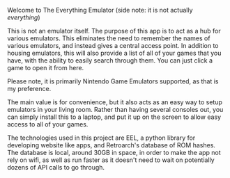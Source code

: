 Welcome to The Everything Emulator
(side note: it is not actually _everything_)

This is not an emulator itself. The purpose of this app is to act as a hub for various emulators. This eliminates the need to remember the names of various emulators, and instead gives a central access point.
In addition to housing emulators, this will also provide a list of all of your games that you have, with the ability to easily search through them. You can just click a game to open it from here. 

Please note, it is primarily Nintendo Game Emulators supported, as that is my preference.

The main value is for convenience, but it also acts as an easy way to setup emulators in your living room. Rather than having several consoles out, you can simply install this to a laptop, and put it up on the screen to allow easy access to all of your games.

The technologies used in this project are EEL, a python library for developing website like apps, and Retroarch's database of ROM hashes. The database is local, around 30GB in space, in order to make the app not rely on wifi, as well as run faster as it doesn't need to wait on potentially dozens of API calls to go through.
